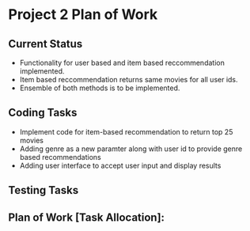 # Project 2 Plan of Work

## Current Status
- Functionality for user based and item based reccommendation implemented.
- Item based reccommendation returns same movies for all user ids.
- Ensemble of both methods is to be implemented.

## Coding Tasks
- Implement code for item-based recommendation to return top 25 movies
- Adding genre as a new paramter along with user id to provide genre based recommendations
- Adding user interface to accept user input and display results

## Testing Tasks

## Plan of Work [Task Allocation]:
